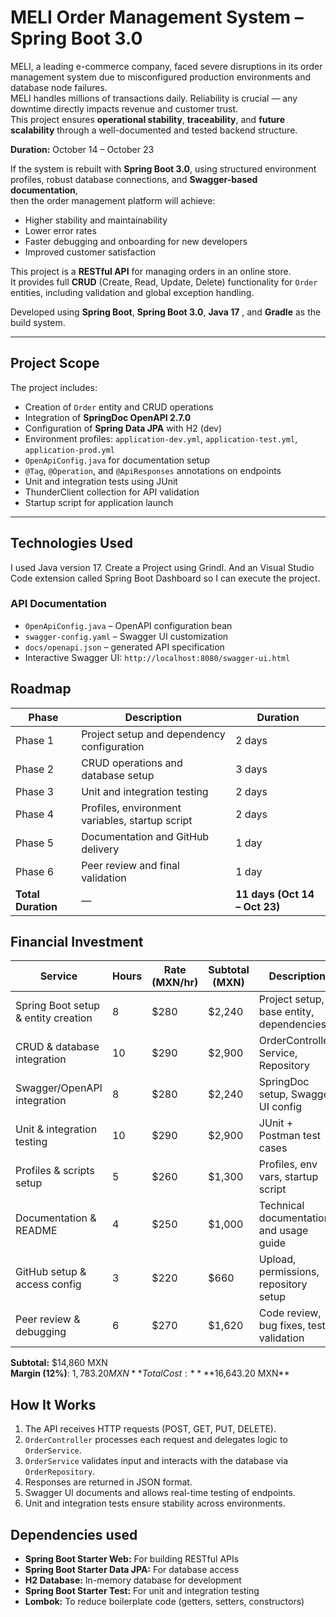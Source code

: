 #  MELI Order Management System – Spring Boot 3.0

MELI, a leading e-commerce company, faced severe disruptions in its order management system due to misconfigured production environments and database node failures.  
MELI handles millions of transactions daily. Reliability is crucial — any downtime directly impacts revenue and customer trust.  
This project ensures **operational stability**, **traceability**, and **future scalability** through a well-documented and tested backend structure.
  
**Duration:** October 14 – October 23  

If the system is rebuilt with **Spring Boot 3.0**, using structured environment profiles, robust database connections, and **Swagger-based documentation**,  
then the order management platform will achieve:
- Higher stability and maintainability
- Lower error rates
- Faster debugging and onboarding for new developers
- Improved customer satisfaction

This project is a **RESTful API** for managing orders in an online store.  
It provides full **CRUD** (Create, Read, Update, Delete) functionality for `Order` entities, including validation and global exception handling.

Developed using **Spring Boot**, **Spring Boot 3.0**, **Java 17** , and **Gradle** as the build system.

---

## Project Scope

The project includes:
- Creation of `Order` entity and CRUD operations
- Integration of **SpringDoc OpenAPI 2.7.0**
- Configuration of **Spring Data JPA** with H2 (dev)
- Environment profiles: `application-dev.yml`, `application-test.yml`, `application-prod.yml`
- `OpenApiConfig.java` for documentation setup
- `@Tag`, `@Operation`, and `@ApiResponses` annotations on endpoints
- Unit and integration tests using JUnit
- ThunderClient collection for API validation
- Startup script for application launch

---

## Technologies Used

I used Java version 17. Create a Project using Grindl. And an Visual Studio Code extension called Spring Boot Dashboard so I can execute the project.

###  API Documentation
- `OpenApiConfig.java` – OpenAPI configuration bean  
- `swagger-config.yaml` – Swagger UI customization  
- `docs/openapi.json` – generated API specification  
- Interactive Swagger UI: `http://localhost:8080/swagger-ui.html`


## Roadmap

| **Phase**  | **Description**                                | **Duration** |
|------------|------------------------------------------------|---------------|
| Phase 1    | Project setup and dependency configuration     | 2 days |
| Phase 2    | CRUD operations and database setup             | 3 days |
| Phase 3    | Unit and integration testing                   | 2 days |
| Phase 4    | Profiles, environment variables, startup script | 2 days |
| Phase 5    | Documentation and GitHub delivery              | 1 day |
| Phase 6    | Peer review and final validation               | 1 day |
| **Total Duration** | — | **11 days (Oct 14 – Oct 23)** |



## Financial Investment

| **Service**                         | **Hours** | **Rate (MXN/hr)** | **Subtotal (MXN)** | **Description** 
|-------------------------------------|-----------|-------------------|--------------------|-----------------
| Spring Boot setup & entity creation | 8         | $280              | $2,240             | Project setup, base entity, dependencies 
| CRUD & database integration         | 10        | $290              | $2,900             | OrderController, Service, Repository 
| Swagger/OpenAPI integration         | 8         | $280              | $2,240             | SpringDoc setup, Swagger UI config 
| Unit & integration testing          | 10        | $290              | $2,900             | JUnit + Postman test cases 
| Profiles & scripts setup            | 5         | $260              | $1,300             | Profiles, env vars, startup script
| Documentation & README              | 4         | $250              | $1,000             | Technical documentation and usage guide |
| GitHub setup & access config        | 3         | $220               | $660               | Upload, permissions, repository setup |
| Peer review & debugging             | 6         | $270               | $1,620             | Code review, bug fixes, test validation |

**Subtotal:** $14,860 MXN  
**Margin (12%)**: $1,783.20 MXN  
**Total  Cost:** **$16,643.20 MXN**



## How It Works

1. The API receives HTTP requests (POST, GET, PUT, DELETE).  
2. `OrderController` processes each request and delegates logic to `OrderService`.  
3. `OrderService` validates input and interacts with the database via `OrderRepository`.  
4. Responses are returned in JSON format.  
5. Swagger UI documents and allows real-time testing of endpoints.  
6. Unit and integration tests ensure stability across environments.  


## Dependencies used

- **Spring Boot Starter Web:** For building RESTful APIs  
- **Spring Boot Starter Data JPA:** For database access  
- **H2 Database:** In-memory database for development  
- **Spring Boot Starter Test:** For unit and integration testing  
- **Lombok:** To reduce boilerplate code (getters, setters, constructors) 
